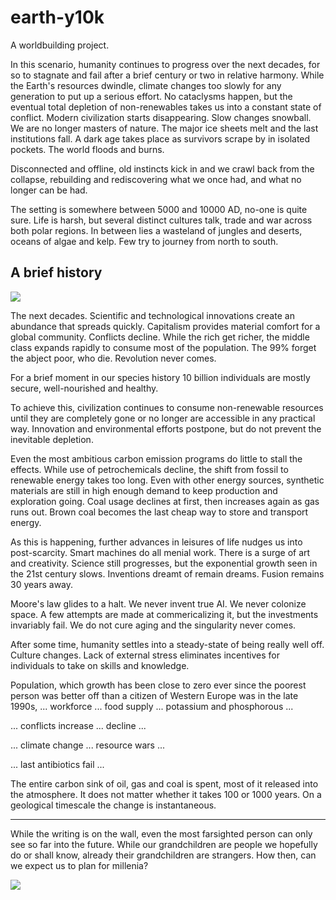 earth-y10k
==========

A worldbuilding project.

In this scenario, humanity continues to progress over the next decades, for so to stagnate and fail after a brief century or two in relative harmony. While the Earth's resources dwindle, climate changes too slowly for any generation to put up a serious effort. No cataclysms happen, but the eventual total depletion of non-renewables takes us into a constant state of conflict. Modern civilization starts disappearing. Slow changes snowball. We are no longer masters of nature. The major ice sheets melt and the last institutions fall. A dark age takes place as survivors scrape by in isolated pockets. The world floods and burns.

Disconnected and offline, old instincts kick in and we crawl back from the collapse, rebuilding and rediscovering what we once had, and what no longer can be had. 

The setting is somewhere between 5000 and 10000 AD, no-one is quite sure. Life is harsh, but several distinct cultures talk, trade and war across both polar regions. In between lies a wasteland of jungles and deserts, oceans of algae and kelp. Few try to journey from north to south. 


A brief history
---------------
![](http://upload.wikimedia.org/wikipedia/commons/8/8b/Topographic_map_of_Greenland_bedrock.jpg)

The next decades. Scientific and technological innovations create an abundance that spreads quickly. Capitalism provides material comfort for a global community. Conflicts decline. While the rich get richer, the middle class expands rapidly to consume most of the population. The 99% forget the abject poor, who die. Revolution never comes.

For a brief moment in our species history 10 billion individuals are mostly secure, well-nourished and healthy.

To achieve this, civilization continues to consume non-renewable resources until they are completely gone or no longer are accessible in any practical way. Innovation and environmental efforts postpone, but do not prevent the inevitable depletion. 

Even the most ambitious carbon emission programs do little to stall the effects. While use of petrochemicals decline, the shift from fossil to renewable energy takes too long. Even with other energy sources, synthetic materials are still in high enough demand to keep production and exploration going. Coal usage declines at first, then increases again as gas runs out. Brown coal becomes the last cheap way to store and transport energy.

As this is happening, further advances in leisures of life nudges us into post-scarcity. Smart machines do all menial work. There is a surge of art and creativity. Science still progresses, but the exponential growth seen in the 21st century slows. Inventions dreamt of remain dreams. Fusion remains 30 years away.

Moore's law glides to a halt. We never invent true AI. We never colonize space. A few attempts are made at commericalizing it, but the investments invariably fail. We do not cure aging and the singularity never comes. 

After some time, humanity settles into a steady-state of being really well off. Culture changes. Lack of external stress eliminates incentives for individuals to take on skills and knowledge.

Population, which growth has been close to zero ever since the poorest person was better off than a citizen of Western Europe was in the late 1990s, ... workforce ... food supply ... potassium and phosphorous ... 

... conflicts increase ... decline ... 

... climate change ... resource wars ...

... last antibiotics fail ... 

The entire carbon sink of oil, gas and coal is spent, most of it released into the atmosphere. It does not matter whether it takes 100 or 1000 years. On a geological timescale the change is instantaneous. 

-----------------------------------------------------------------------

While the writing is on the wall, even the most farsighted person can only see so far into the future. While our grandchildren are people we hopefully do or shall know, already their grandchildren are strangers. How then, can we expect us to plan for millenia?

![](http://upload.wikimedia.org/wikipedia/commons/e/e0/AntarcticaRockSurface.jpg)

